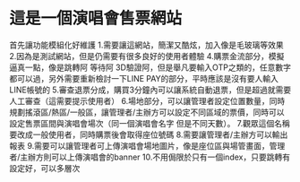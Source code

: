 # 這是一個演唱會售票網站
首先讓功能模組化好維護
1.需要讓這網站，簡潔又酷炫，加入像是毛玻璃等效果
2.因為是測試網站，但是仍需要有很多良好的使用者體驗
4.購票金流部分，模擬逼真一點，像是跳轉阿 等待阿 3D驗證阿，但是舉凡要輸入OTP之類的，任意數字都可以過，另外需要重新檢討一下LINE PAY的部分，平時應該是沒有要人輸入LINE帳號的
5.審查退票分成，購買3分鐘內可以讓系統自動退票，但是超過就需要人工審查（這需要提示使用者）
6.場地部分，可以讓管理者設定位置數量，同時規劃搖滾區/熱區/一般區，讓管理者/主辦方可以設定不同區域的票價，同時可以設定售票區間與演唱會場次（同一個演唱會名字 但是不同天數）。
7.觀眾這個名稱要改成一般使用者，同時購票後會取得座位號碼
8.需要讓管理者/主辦方可以輸出報表
9.需要可以讓管理者可上傳演唱會場地圖片，像是座位區與場管畫面，管理者/主辦方則可以上傳演唱會的banner
10.不用侷限於只有一個index，只要跳轉有設定好，可以多層次
